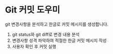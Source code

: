 # Git 커밋 도우미

git 변경사항을 분석하고 한글로 커밋 메시지를 생성합니다.

1. git status와 git diff로 변경 내용 분석
2. 변경사항 성격 파악하여 적절한 한글 커밋 메시지 작성
3. 사용자 확인 후 커밋 실행